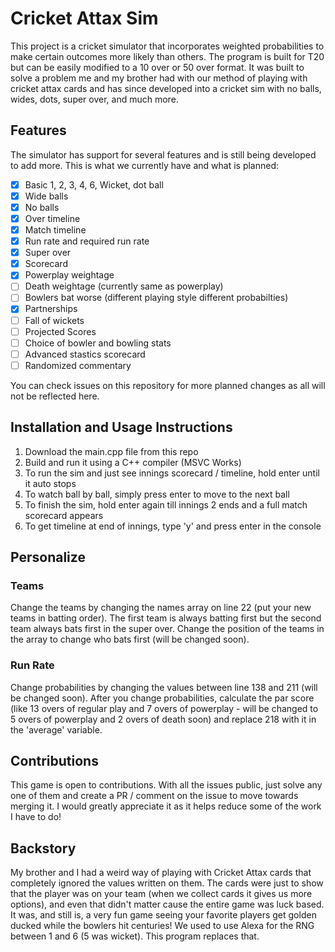 # Cricket Attax Sim
This project is a cricket simulator that incorporates weighted probabilities to make certain outcomes more likely than others. The program is built for T20 but can be easily modified to a 10 over or 50 over format. It was built to solve a problem me and my brother had with our method of playing with cricket attax cards and has since developed into a cricket sim with no balls, wides, dots, super over, and much more.

## Features
The simulator has support for several features and is still being developed to add more. This is what we currently have and what is planned:
- [x] Basic 1, 2, 3, 4, 6, Wicket, dot ball
- [x] Wide balls
- [x] No balls
- [x] Over timeline
- [x] Match timeline
- [x] Run rate and required run rate
- [x] Super over
- [x] Scorecard
- [x] Powerplay weightage
- [ ] Death weightage (currently same as powerplay)
- [ ] Bowlers bat worse (different playing style different probabilties)
- [x] Partnerships
- [ ] Fall of wickets
- [ ] Projected Scores
- [ ] Choice of bowler and bowling stats
- [ ] Advanced stastics scorecard
- [ ] Randomized commentary

You can check issues on this repository for more planned changes as all will not be reflected here.

## Installation and Usage Instructions
1. Download the main.cpp file from this repo
2. Build and run it using a C++ compiler (MSVC Works)
3. To run the sim and just see innings scorecard / timeline, hold enter until it auto stops
4. To watch ball by ball, simply press enter to move to the next ball
5. To finish the sim, hold enter again till innings 2 ends and a full match scorecard appears
6. To get timeline at end of innings, type 'y' and press enter in the console

## Personalize
### Teams
Change the teams by changing the names array on line 22 (put your new teams in batting order). The first team is always batting first but the second team always bats first in the super over. Change the position of the teams in the array to change who bats first (will be changed soon).

### Run Rate
Change probabilities by changing the values between line 138 and 211 (will be changed soon). After you change probabilities, calculate the par score (like 13 overs of regular play and 7 overs of powerplay - will be changed to 5 overs of powerplay and 2 overs of death soon) and replace 218 with it in the 'average' variable.

## Contributions
This game is open to contributions. With all the issues public, just solve any one of them and create a PR / comment on the issue to move towards merging it. I would greatly appreciate it as it helps reduce some of the work I have to do!

## Backstory
My brother and I had a weird way of playing with Cricket Attax cards that completely ignored the values written on them. The cards were just to show that the player was on your team (when we collect cards it gives us more options), and even that didn't matter cause the entire game was luck based. It was, and still is, a very fun game seeing your favorite players get golden ducked while the bowlers hit centuries! We used to use Alexa for the RNG between 1 and 6 (5 was wicket). This program replaces that.
